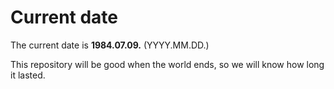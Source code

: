 # Current date

The current date is **1984.07.09.** (YYYY.MM.DD.)

This repository will be good when the world ends, so we will know how long it lasted.